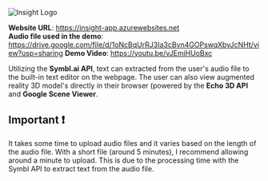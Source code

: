 <img src="https://dl.dropboxusercontent.com/s/izd26d6nc4r28yg/Insight_Logo.png?dl=0"
     alt="Insight Logo"
     style="margin-left: auto; margin-right: auto; display: block;" />

**Website URL**: https://insight-app.azurewebsites.net
<br>
**Audio file used in the demo**: https://drive.google.com/file/d/1oNcBqUrRJ3Ia3cBvn4GOPswqXbvJcNHt/view?usp=sharing
**Demo Video**: https://youtu.be/vJEmiHUoBxc

Utilizing the **Symbl.ai API**, text can extracted from the user's audio file to the built-in text editor on the webpage. The user can also view augmented reality 3D model's directly in their browser (powered by the **Echo 3D API** and **Google Scene Viewer**.

##  Important :exclamation:
It takes some time to upload audio files and it varies based on the length of the audio file. With a short file (around 5 minutes), I recommend allowing around a minute to upload. This is due to the processing time with the Symbl API to extract text from the audio file.